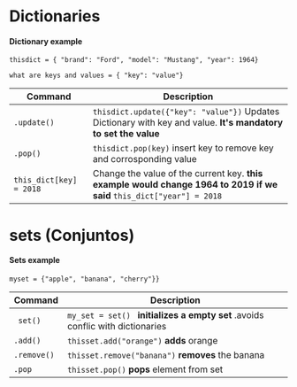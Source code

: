 # Dictionaries

#### Dictionary example
``` thisdict = { "brand": "Ford", "model": "Mustang", "year": 1964} ```

```what are keys and values = { "key": "value"} ```


| Command | Description
|---------|----------|
|``.update()``| ``thisdict.update({"key": "value"})`` Updates Dictionary with key and value. **It's mandatory to set the value**|
|``.pop()``|  ``thisdict.pop(key)``	insert key to remove key and corrosponding value |
|``this_dict[key] = 2018``|  Change the value of the current key. **this example would change 1964 to 2019 if we said** ``this_dict["year"] = 2018 `` |



# sets (Conjuntos)

#### Sets example
``` myset = {"apple", "banana", "cherry"}} ```


| Command | Description
|---------|----------|
|`` set()``| ``my_set = set() `` **initializes a empty set** .avoids conflic with dictionaries
|``.add()``| ``thisset.add("orange")`` **adds** orange|
|``.remove() ``|  ``thisset.remove("banana")``	**removes** the banana |
|``.pop``| `` thisset.pop() `` **pops** element from set



